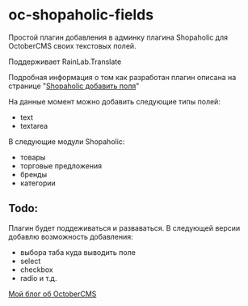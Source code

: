 # oc-shopaholic-fields
Простой плагин добавления в админку плагина Shopaholic для OctoberCMS своих текстовых полей. 

Поддерживает RainLab.Translate

Подробная информация о том как разработан плагин описана на странице "[Shopaholic добавить поля](https://site21.ru/blog/shopaholic-add-fields)"

На данные момент можно добавить следующие типы полей:
- text
- textarea

В следующие модули Shopaholic:
- товары
- торговые предложения
- бренды
- категории

## Todo:
Плагин будет поддеживаться и разваваться.
В следующей версии добавлю возможность добавления:
- выбора таба куда выводить поле
- select
- checkbox
- radio и т.д.



[Мой блог об OctoberCMS](https://site21.ru/blog/tag/octobercms)

